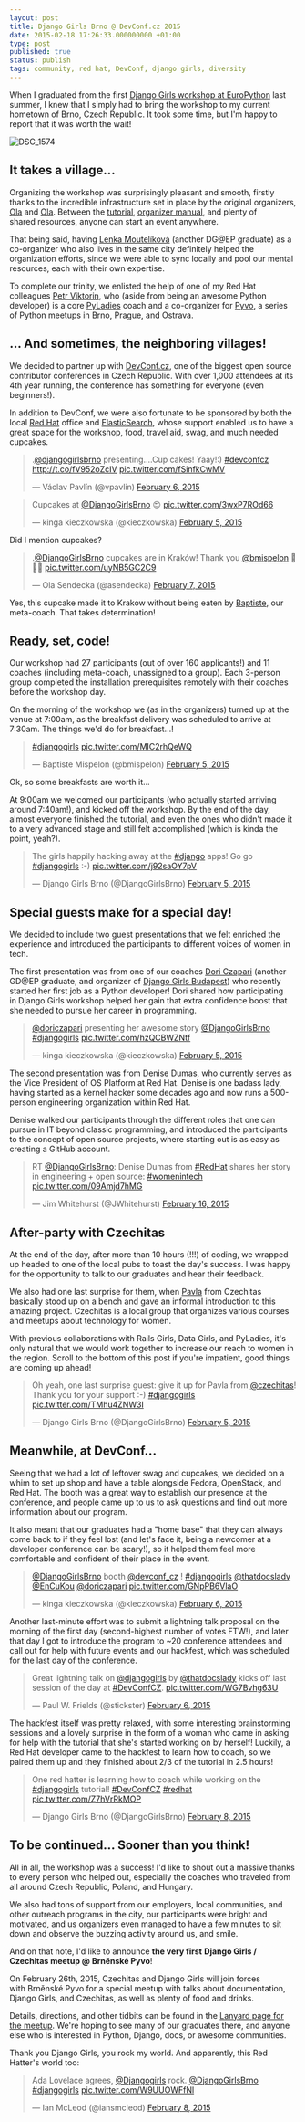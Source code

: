 ```yaml
---
layout: post
title: Django Girls Brno @ DevConf.cz 2015
date: 2015-02-18 17:26:33.000000000 +01:00
type: post
published: true
status: publish
tags: community, red hat, DevConf, django girls, diversity
---
```


When I graduated from the first [Django Girls workshop at EuroPython](http://docsideofthemoon.com/2014/08/05/django-girls-europython-2014/ "Django Girls @ EuroPython 2014 – Girl-power to geek-power") last summer, I knew that I simply had to bring the workshop to my current hometown of Brno, Czech Republic. It took some time, but I'm happy to report that it was worth the wait!

![DSC\_1574]({{%20site.baseurl%20}}/images/dsc_1574.jpg?w=646)

It takes a village...
---------------------

Organizing the workshop was surprisingly pleasant and smooth, firstly thanks to the incredible infrastructure set in place by the original organizers, [Ola](https://twitter.com/asendecka) and [Ola](https://twitter.com/olasitarska). Between the [tutorial](http://tutorial.djangogirls.org/), [organizer manual](http://organize.djangogirls.org/), and plenty of shared resources, anyone can start an event anywhere.

That being said, having [Lenka Moutelíková](https://twitter.com/enigmatahari) (another DG@EP graduate) as a co-organizer who also lives in the same city definitely helped the organization efforts, since we were able to sync locally and pool our mental resources, each with their own expertise.

To complete our trinity, we enlisted the help of one of my Red Hat colleagues [Petr Viktorin](https://twitter.com/EnCuKou), who (aside from being an awesome Python developer) is a core [PyLadies](http://python.cz/pyladies/) coach and a co-organizer for [Pyvo](https://twitter.com/napyvo), a series of Python meetups in Brno, Prague, and Ostrava.

... And sometimes, the neighboring villages!
--------------------------------------------

We decided to partner up with [DevConf.cz](http://devconf.cz/), one of the biggest open source contributor conferences in Czech Republic. With over 1,000 attendees at its 4th year running, the conference has something for everyone (even beginners!).

In addition to DevConf, we were also fortunate to be sponsored by both the local [Red Hat](https://twitter.com/redhatcz) office and [ElasticSearch](https://twitter.com/elasticsearch), whose support enabled us to have a great space for the workshop, food, travel aid, swag, and much needed cupcakes.

<blockquote class="twitter-tweet" data-lang="en"><p lang="en" dir="ltr">.<a href="https://twitter.com/DjangoGirlsBrno">@djangogirlsbrno</a> presenting....Cup cakes! Yaay!:) <a href="https://twitter.com/hashtag/devconfcz?src=hash">#devconfcz</a> <a href="http://t.co/fV952oZcIV">http://t.co/fV952oZcIV</a> <a href="http://t.co/fSinfkCwMV">pic.twitter.com/fSinfkCwMV</a></p>&mdash; Václav Pavlín (@vpavlin) <a href="https://twitter.com/vpavlin/status/563597354562228224">February 6, 2015</a></blockquote>
<script async src="//platform.twitter.com/widgets.js" charset="utf-8"></script>

<blockquote class="twitter-tweet" data-lang="en"><p lang="en" dir="ltr">Cupcakes at <a href="https://twitter.com/DjangoGirlsBrno">@DjangoGirlsBrno</a> 😍 <a href="http://t.co/3wxP7ROd66">pic.twitter.com/3wxP7ROd66</a></p>&mdash; kinga kieczkowska (@kieczkowska) <a href="https://twitter.com/kieczkowska/status/563266584056434689">February 5, 2015</a></blockquote>
<script async src="//platform.twitter.com/widgets.js" charset="utf-8"></script>

Did I mention cupcakes?

<blockquote class="twitter-tweet" data-lang="en"><p lang="pl" dir="ltr">.<a href="https://twitter.com/DjangoGirlsBrno">@DjangoGirlsBrno</a> cupcakes are in Kraków! Thank you <a href="https://twitter.com/bmispelon">@bmispelon</a> 🍰🍩💖 <a href="http://t.co/uyNB5GC2C9">pic.twitter.com/uyNB5GC2C9</a></p>&mdash; Ola Sendecka (@asendecka) <a href="https://twitter.com/asendecka/status/563968597505355776">February 7, 2015</a></blockquote>
<script async src="//platform.twitter.com/widgets.js" charset="utf-8"></script>

Yes, this cupcake made it to Krakow without being eaten by [Baptiste](https://twitter.com/bmispelon), our meta-coach. That takes determination!

Ready, set, code!
-----------------

Our workshop had 27 participants (out of over 160 applicants!) and 11 coaches (including meta-coach, unassigned to a group). Each 3-person group completed the installation prerequisites remotely with their coaches before the workshop day.

On the morning of the workshop we (as in the organizers) turned up at the venue at 7:00am, as the breakfast delivery was scheduled to arrive at 7:30am. The things we'd do for breakfast...!

<blockquote class="twitter-tweet" data-lang="en"><p lang="und" dir="ltr"><a href="https://twitter.com/hashtag/djangogirls?src=hash">#djangogirls</a> <a href="http://t.co/MIC2rhQeWQ">pic.twitter.com/MIC2rhQeWQ</a></p>&mdash; Baptiste Mispelon (@bmispelon) <a href="https://twitter.com/bmispelon/status/563272386091708417">February 5, 2015</a></blockquote>
<script async src="//platform.twitter.com/widgets.js" charset="utf-8"></script>

Ok, so some breakfasts are worth it...

At 9:00am we welcomed our participants (who actually started arriving around 7:40am!), and kicked off the workshop. By the end of the day, almost everyone finished the tutorial, and even the ones who didn't made it to a very advanced stage and still felt accomplished (which is kinda the point, yeah?).

<blockquote class="twitter-tweet" data-lang="en"><p lang="en" dir="ltr">The girls happily hacking away at the <a href="https://twitter.com/hashtag/django?src=hash">#django</a> apps! Go go <a href="https://twitter.com/hashtag/djangogirls?src=hash">#djangogirls</a> :-) <a href="http://t.co/j92saOY7pV">pic.twitter.com/j92saOY7pV</a></p>&mdash; Django Girls Brno (@DjangoGirlsBrno) <a href="https://twitter.com/DjangoGirlsBrno/status/563357196902477827">February 5, 2015</a></blockquote>
<script async src="//platform.twitter.com/widgets.js" charset="utf-8"></script>

Special guests make for a special day!
--------------------------------------

We decided to include two guest presentations that we felt enriched the experience and introduced the participants to different voices of women in tech.

The first presentation was from one of our coaches [Dori Czapari](https://twitter.com/doriczapari) (another GD@EP graduate, and organizer of [Django Girls Budapest](https://twitter.com/djangogirls_BP)) who recently started her first job as a Python developer! Dori shared how participating in Django Girls workshop helped her gain that extra confidence boost that she needed to pursue her career in programming.

<blockquote class="twitter-tweet" data-lang="en"><p lang="en" dir="ltr"><a href="https://twitter.com/doriczapari">@doriczapari</a> presenting her awesome story <a href="https://twitter.com/DjangoGirlsBrno">@DjangoGirlsBrno</a> <a href="https://twitter.com/hashtag/djangogirls?src=hash">#djangogirls</a> <a href="http://t.co/hzQCBWZNtf">pic.twitter.com/hzQCBWZNtf</a></p>&mdash; kinga kieczkowska (@kieczkowska) <a href="https://twitter.com/kieczkowska/status/563278281093709824">February 5, 2015</a></blockquote>
<script async src="//platform.twitter.com/widgets.js" charset="utf-8"></script>

The second presentation was from Denise Dumas, who currently serves as the Vice President of OS Platform at Red Hat. Denise is one badass lady, having started as a kernel hacker some decades ago and now runs a 500-person engineering organization within Red Hat.

Denise walked our participants through the different roles that one can pursue in IT beyond classic programming, and introduced the participants to the concept of open source projects, where starting out is as easy as creating a GitHub account.

<blockquote class="twitter-tweet" data-lang="en"><p lang="en" dir="ltr">RT <a href="https://twitter.com/DjangoGirlsBrno">@DjangoGirlsBrno</a>: Denise Dumas from <a href="https://twitter.com/hashtag/RedHat?src=hash">#RedHat</a> shares her story in engineering + open source:  <a href="https://twitter.com/hashtag/womenintech?src=hash">#womenintech</a> <a href="http://t.co/09Amjd7hMG">pic.twitter.com/09Amjd7hMG</a></p>&mdash; Jim Whitehurst (@JWhitehurst) <a href="https://twitter.com/JWhitehurst/status/567320094985158656">February 16, 2015</a></blockquote>
<script async src="//platform.twitter.com/widgets.js" charset="utf-8"></script>

After-party with Czechitas
--------------------------

At the end of the day, after more than 10 hours (!!!) of coding, we wrapped up headed to one of the local pubs to toast the day's success. I was happy for the opportunity to talk to our graduates and hear their feedback.

We also had one last surprise for them, when [Pavla](https://twitter.com/PavlaRandakova) from Czechitas basically stood up on a bench and gave an informal introduction to this amazing project. Czechitas is a local group that organizes various courses and meetups about technology for women.

With previous collaborations with Rails Girls, Data Girls, and PyLadies, it's only natural that we would work together to increase our reach to women in the region. Scroll to the bottom of this post if you're impatient, good things are coming up ahead!

<blockquote class="twitter-tweet" data-lang="en"><p lang="en" dir="ltr">Oh yeah, one last surprise guest: give it up for Pavla from <a href="https://twitter.com/czechitas">@czechitas</a>! Thank you for your support :-) <a href="https://twitter.com/hashtag/djangogirls?src=hash">#djangogirls</a> <a href="http://t.co/TMhu4ZNW3I">pic.twitter.com/TMhu4ZNW3I</a></p>&mdash; Django Girls Brno (@DjangoGirlsBrno) <a href="https://twitter.com/DjangoGirlsBrno/status/563428375034089474">February 5, 2015</a></blockquote>
<script async src="//platform.twitter.com/widgets.js" charset="utf-8"></script>

Meanwhile, at DevConf...
------------------------

Seeing that we had a lot of leftover swag and cupcakes, we decided on a whim to set up shop and have a table alongside Fedora, OpenStack, and Red Hat. The booth was a great way to establish our presence at the conference, and people came up to us to ask questions and find out more information about our program.

It also meant that our graduates had a "home base" that they can always come back to if they feel lost (and let's face it, being a newcomer at a developer conference can be scary!), so it helped them feel more comfortable and confident of their place in the event.

<blockquote class="twitter-tweet" data-lang="en"><p lang="en" dir="ltr"><a href="https://twitter.com/DjangoGirlsBrno">@DjangoGirlsBrno</a> booth <a href="https://twitter.com/devconf_cz">@devconf_cz</a> ! <a href="https://twitter.com/hashtag/djangogirls?src=hash">#djangogirls</a> <a href="https://twitter.com/ThatDocsLady">@thatdocslady</a> <a href="https://twitter.com/EnCuKou">@EnCuKou</a> <a href="https://twitter.com/doriczapari">@doriczapari</a> <a href="http://t.co/GNpPB6VlaO">pic.twitter.com/GNpPB6VlaO</a></p>&mdash; kinga kieczkowska (@kieczkowska) <a href="https://twitter.com/kieczkowska/status/563657096290643968">February 6, 2015</a></blockquote>
<script async src="//platform.twitter.com/widgets.js" charset="utf-8"></script>

Another last-minute effort was to submit a lightning talk proposal on the morning of the first day (second-highest number of votes FTW!), and later that day I got to introduce the program to ~20 conference attendees and call out for help with future events and our hackfest, which was scheduled for the last day of the conference.

<blockquote class="twitter-tweet" data-lang="en"><p lang="en" dir="ltr">Great lightning talk on <a href="https://twitter.com/djangogirls">@djangogirls</a> by <a href="https://twitter.com/ThatDocsLady">@thatdocslady</a> kicks off last session of the day at <a href="https://twitter.com/hashtag/DevConfCZ?src=hash">#DevConfCZ</a>. <a href="http://t.co/WG7Bvhg63U">pic.twitter.com/WG7Bvhg63U</a></p>&mdash; Paul W. Frields (@stickster) <a href="https://twitter.com/stickster/status/563739783898624000">February 6, 2015</a></blockquote>
<script async src="//platform.twitter.com/widgets.js" charset="utf-8"></script>

The hackfest itself was pretty relaxed, with some interesting brainstorming sessions and a lovely surprise in the form of a woman who came in asking for help with the tutorial that she's started working on by herself! Luckily, a Red Hat developer came to the hackfest to learn how to coach, so we paired them up and they finished about 2/3 of the tutorial in 2.5 hours!

<blockquote class="twitter-tweet" data-lang="en"><p lang="en" dir="ltr">One red hatter is learning how to coach while working on the <a href="https://twitter.com/hashtag/djangogirls?src=hash">#djangogirls</a> tutorial! <a href="https://twitter.com/hashtag/DevConfCZ?src=hash">#DevConfCZ</a> <a href="https://twitter.com/hashtag/redhat?src=hash">#redhat</a> <a href="http://t.co/Z7hVrRkMOP">pic.twitter.com/Z7hVrRkMOP</a></p>&mdash; Django Girls Brno (@DjangoGirlsBrno) <a href="https://twitter.com/DjangoGirlsBrno/status/564370677793587200">February 8, 2015</a></blockquote>
<script async src="//platform.twitter.com/widgets.js" charset="utf-8"></script>

To be continued... Sooner than you think!
-----------------------------------------

All in all, the workshop was a success! I'd like to shout out a massive thanks to every person who helped out, especially the coaches who traveled from all around Czech Republic, Poland, and Hungary.

We also had tons of support from our employers, local communities, and other outreach programs in the city, our participants were bright and motivated, and us organizers even managed to have a few minutes to sit down and observe the buzzing activity around us, and smile.

And on that note, I'd like to announce **the very first** **Django Girls / Czechitas meetup @ Brněnské Pyvo**!

On February 26th, 2015, Czechitas and Django Girls will join forces with Brněnské Pyvo for a special meetup with talks about documentation, Django Girls, and Czechitas, as well as plenty of food and drinks. 

Details, directions, and other tidbits can be found in the [Lanyard page for the meetup](http://lanyrd.com/2015/brno-pyvo-february/). We're hoping to see many of our graduates there, and anyone else who is interested in Python, Django, docs, or awesome communities.

Thank you Django Girls, you rock my world. And apparently, this Red Hatter's world too:

<blockquote class="twitter-tweet" data-lang="en"><p lang="en" dir="ltr">Ada Lovelace agrees, <a href="https://twitter.com/djangogirls">@Djangogirls</a> rock. <a href="https://twitter.com/DjangoGirlsBrno">@DjangoGirlsBrno</a> <a href="https://twitter.com/hashtag/djangogirls?src=hash">#djangogirls</a> <a href="http://t.co/W9UUOWFfNl">pic.twitter.com/W9UUOWFfNl</a></p>&mdash; Ian McLeod (@iansmcleod) <a href="https://twitter.com/iansmcleod/status/564416114822615040">February 8, 2015</a></blockquote>
<script async src="//platform.twitter.com/widgets.js" charset="utf-8"></script>
